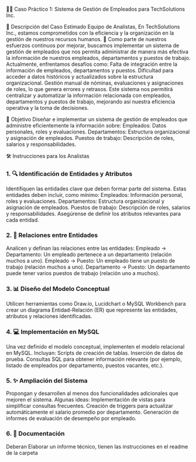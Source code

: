 👩‍💼 Caso Práctico 1: Sistema de Gestión de Empleados para TechSolutions Inc.

📄 Descripción del Caso
Estimado Equipo de Analistas,
En TechSolutions Inc., estamos comprometidos con la eficiencia y la organización en la gestión de nuestros recursos humanos. 🙌 Como parte de nuestros esfuerzos continuos por mejorar, buscamos implementar un sistema de gestión de empleados que nos permita administrar de manera más efectiva la información de nuestros empleados, departamentos y puestos de trabajo.
Actualmente, enfrentamos desafíos como:
Falta de integración entre la información de empleados, departamentos y puestos.
Dificultad para acceder a datos históricos y actualizados sobre la estructura organizacional.
Gestión manual de nóminas, evaluaciones y asignaciones de roles, lo que genera errores y retrasos.
Este sistema nos permitirá centralizar y automatizar la información relacionada con empleados, departamentos y puestos de trabajo, mejorando así nuestra eficiencia operativa y la toma de decisiones.

🎯 Objetivo
Diseñar e implementar un sistema de gestión de empleados que administre eficientemente la información sobre:
Empleados: Datos personales, roles y evaluaciones.
Departamentos: Estructura organizacional y asignación de empleados.
Puestos de trabajo: Descripción de roles, salarios y responsabilidades.

🛠️ Instrucciones para los Analistas
### 1. 🔍 Identificación de Entidades y Atributos
Identifiquen las entidades clave que deben formar parte del sistema. Estas entidades deben incluir, como mínimo:
Empleados: Información personal, roles y evaluaciones.
Departamentos: Estructura organizacional y asignación de empleados.
Puestos de trabajo: Descripción de roles, salarios y responsabilidades.
Asegúrense de definir los atributos relevantes para cada entidad.

### 2. 🔗 Relaciones entre Entidades
Analicen y definan las relaciones entre las entidades:
Empleado → Departamento: Un empleado pertenece a un departamento (relación muchos a uno).
Empleado → Puesto: Un empleado tiene un puesto de trabajo (relación muchos a uno).
Departamento → Puesto: Un departamento puede tener varios puestos de trabajo (relación uno a muchos).

### 3. 📊 Diseño del Modelo Conceptual
Utilicen herramientas como Draw.io, Lucidchart o MySQL Workbench para crear un diagrama Entidad-Relación (ER) que represente las entidades, atributos y relaciones identificadas.

### 4. 💻 Implementación en MySQL
Una vez definido el modelo conceptual, implementen el modelo relacional en MySQL. Incluyan:
Scripts de creación de tablas.
Inserción de datos de prueba.
Consultas SQL para obtener información relevante (por ejemplo, listado de empleados por departamento, puestos vacantes, etc.).

### 5. ✨ Ampliación del Sistema
Propongan y desarrollen al menos dos funcionalidades adicionales que mejoren el sistema. Algunas ideas:
Implementación de vistas para simplificar consultas frecuentes.
Creación de triggers para actualizar automáticamente el salario promedio por departamento.
Generación de informes de evaluación de desempeño por empleado.

### 6. 📝 Documentación
Deberan Elaborar un informe técnico, tienen las instrucciones en el readme de la carpeta
